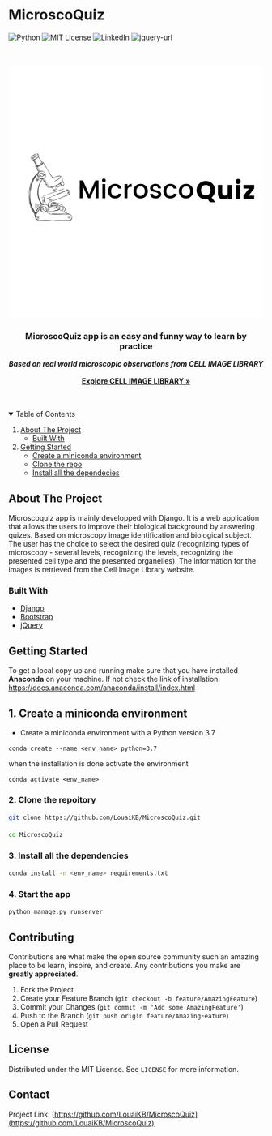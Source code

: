 # MicroscoQuiz
<!--
*** Thanks for checking out the Best-README-Template. If you have a suggestion
*** that would make this better, please fork the repo and create a pull request
*** or simply open an issue with the tag "enhancement".
*** Thanks again! Now go create something AMAZING! :D
-->


<!-- PROJECT SHIELDS -->
<!--
*** I'm using markdown "reference style" links for readability.
*** Reference links are enclosed in brackets [ ] instead of parentheses ( ).
*** See the bottom of this document for the declaration of the reference variables
*** for contributors-url, forks-url, etc. This is an optional, concise syntax you may use.
*** https://www.markdownguide.org/basic-syntax/#reference-style-links
-->
![Python][python-shield]
[![MIT License][license-shield]][license-url]
[![LinkedIn][linkedin-shield]][linkedin-url]
![jquery-url][jquery]


<!-- PROJECT LOGO -->
<br />
<p align="center">
  <a href="https://github.com/othneildrew/Best-README-Template">
    <img src="biologicalquizapp/static/biologicalquizapp/MicroscoQuizrm.png" alt="Logo" >
  </a>

  <h3 align="center" style="font-weight:bold">MicroscoQuiz app is an easy and funny way to learn by practice</h3>

  <p align="center">
    <span style="font-weight:bold; font-style:italic">Based on real world microscopic observations from CELL IMAGE LIBRARY </span> 
    <br /><br>
    <a href="http://www.cellimagelibrary.org/home"><strong>Explore CELL IMAGE LIBRARY »</strong></a><br>
    <br />
    <br />

  </p>
</p>



<!-- TABLE OF CONTENTS -->
<details open="open">
  <summary>Table of Contents</summary>
  <ol>
    <li>
      <a href="#about-the-project">About The Project</a>
      <ul>
        <li><a href="#built-with">Built With</a></li>
      </ul>
    </li>
    <li>
      <a href="#getting-started">Getting Started</a>
      <ul>
        <li><a href="#conda">Create a miniconda environment</a></li>
        <li><a href="#clone">Clone the repo</a></li>
        <li><a href="#Installation">Install all the dependecies</a></li>
      </ul>
    </li>
</details>



<!-- ABOUT THE PROJECT -->
## About The Project
Microscoquiz app is mainly developped with Django. It is a web application that allows the users to improve their biological background by answering quizes. 
Based on microscopy image identification and biological subject.
The user has the choice to select the desired quiz (recognizing types of microscopy - several levels, recognizing the
levels, recognizing the presented cell type and the presented organelles).
The information for the images is retrieved from the Cell Image Library website. 

### Built With

* [Django](https://www.djangoproject.com/)
* [Bootstrap](https://getbootstrap.com/)
* [jQuery](https://jquery.com/)




<!-- GETTING STARTED -->
## Getting Started

To get a local copy up and running make sure that you have installed **Anaconda** on your machine. If not check the link of installation: https://docs.anaconda.com/anaconda/install/index.html 

## 1. <span id="conda">Create a miniconda environment</span> 
* Create a miniconda environment with a Python version 3.7

```{sh}
conda create --name <env_name> python=3.7
```
when the installation is done activate the environment
```{sh}
conda activate <env_name>
```

### 2. <span id="clone">Clone the repoitory</span>  

  ```sh
  git clone https://github.com/LouaiKB/MicroscoQuiz.git
  
  cd MicroscoQuiz
  ```

### 3. <span id="Installation">Install all the dependencies</span>
   ```sh
   conda install -n <env_name> requirements.txt
   ```
### 4. Start the app
   ```sh
   python manage.py runserver
   ```




<!-- CONTRIBUTING -->
## Contributing

Contributions are what make the open source community such an amazing place to be learn, inspire, and create. Any contributions you make are **greatly appreciated**.

1. Fork the Project
2. Create your Feature Branch (`git checkout -b feature/AmazingFeature`)
3. Commit your Changes (`git commit -m 'Add some AmazingFeature'`)
4. Push to the Branch (`git push origin feature/AmazingFeature`)
5. Open a Pull Request



<!-- LICENSE -->
## License

Distributed under the MIT License. See `LICENSE` for more information.



<!-- CONTACT -->
## Contact


Project Link: [https://github.com/LouaiKB/MicroscoQuiz](https://github.com/LouaiKB/MicroscoQuiz)








<!-- MARKDOWN LINKS & IMAGES -->
<!-- https://www.markdownguide.org/basic-syntax/#reference-style-links -->
[python-shield]:https://img.shields.io/badge/Python-3.7-blue?style=for-the-badge&logo=python
[license-shield]: https://img.shields.io/badge/django-3.0.3-blue?style=for-the-badge&logo=django
[license-url]: https://www.djangoproject.com/
[linkedin-shield]:https://img.shields.io/badge/Bootstrap-4-blue?style=for-the-badge&logo=bootstrap
[linkedin-url]: https://getbootstrap.com/
[jquery]: https://img.shields.io/badge/jquery-blue?style=for-the-badge&logo=jquery
[jquery-url]: https://jquery.com/
[product-screenshot]: images/screenshot.png